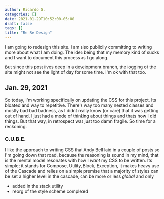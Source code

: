 ```yaml
---
author: Ricardo G.
categories: []
date: 2021-01-29T10:52:00-05:00
draft: false
tags: []
title: "Re Re Design"
---
```


I am going to redesign this site. I am also publiclly committing to writing more about what I am doing. The idea being that my memory kind of sucks and I want to document this process as I go along.

But since this post lives deep in a development branch, the logging of the site might not see the light of day for some time. I'm ok with that too.

## Jan. 29, 2021

So today, I'm working specifically on updating the CSS for this project. Its bloated and way to repetitive. There's way too many nested classes and mostly bad bad badness, as I didnt really know (or care) that it was getting out of hand. I just had a mode of thinking about things and thats how I did things. But that way, in retrospect was just too damn fragile. So time for a reckoning.

### C.U.B.E.

I like the approach to writing CSS that Andy Bell laid in a couple of posts so I'm going down that road, because the reasoning is sound in my mind, that is the mental model resonates with how I _want_ my CSS to be written. Its simple; it stands for Compose, Utility, Block, Exception, it makes heavy use of the Cascade and relies on a simple premise that a majority of styles can be set a higher level in the cascade, can be more or less _global_ and only 

- added in the stack utility
- reorg of the style scheme completed
